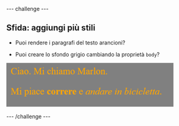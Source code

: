 --- challenge ---

## Sfida: aggiungi più stili

+ Puoi rendere i paragrafi del testo arancioni?

+ Puoi creare lo sfondo grigio cambiando la proprietà `body`?

![schermata](images/birthday-more-style.png)

--- /challenge ---